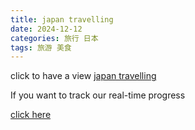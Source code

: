 ```yaml
---
title: japan travelling
date: 2024-12-12
categories: 旅行 日本
tags: 旅游 美食
---
```

 click to have a view
[japan travelling](https://github.com/c-faust/c-space-station/blob/main/_posts/assets/%E6%97%A5%E6%9C%AC%E6%97%85%E6%B8%B8.pdf)


 If you want to track our real-time progress

[click here](https://docs.qq.com/doc/DSlVHQ0ZaRWNQbHpl)

